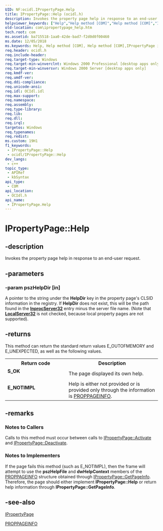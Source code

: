 ```yaml
---
UID: NF:ocidl.IPropertyPage.Help
title: IPropertyPage::Help (ocidl.h)
description: Invokes the property page help in response to an end-user request.
helpviewer_keywords: ["Help","Help method [COM]","Help method [COM]","IPropertyPage interface","IPropertyPage interface [COM]","Help method","IPropertyPage.Help","IPropertyPage::Help","_ctrl_ipropertypage_help","com.ipropertypage_help","ocidl/IPropertyPage::Help"]
old-location: com\ipropertypage_help.htm
tech.root: com
ms.assetid: ba715518-1aa0-42de-bad7-f2d0d0f00460
ms.date: 12/05/2018
ms.keywords: Help, Help method [COM], Help method [COM],IPropertyPage interface, IPropertyPage interface [COM],Help method, IPropertyPage.Help, IPropertyPage::Help, _ctrl_ipropertypage_help, com.ipropertypage_help, ocidl/IPropertyPage::Help
req.header: ocidl.h
req.include-header: 
req.target-type: Windows
req.target-min-winverclnt: Windows 2000 Professional [desktop apps only]
req.target-min-winversvr: Windows 2000 Server [desktop apps only]
req.kmdf-ver: 
req.umdf-ver: 
req.ddi-compliance: 
req.unicode-ansi: 
req.idl: OCIdl.idl
req.max-support: 
req.namespace: 
req.assembly: 
req.type-library: 
req.lib: 
req.dll: 
req.irql: 
targetos: Windows
req.typenames: 
req.redist: 
ms.custom: 19H1
f1_keywords:
 - IPropertyPage::Help
 - ocidl/IPropertyPage::Help
dev_langs:
 - c++
topic_type:
 - APIRef
 - kbSyntax
api_type:
 - COM
api_location:
 - OCIdl.h
api_name:
 - IPropertyPage.Help
---
```


# IPropertyPage::Help


## -description

Invokes the property page help in response to an end-user request.

## -parameters

### -param pszHelpDir [in]

A pointer to the string under the <b>HelpDir</b> key in the property page's CLSID information in the registry. If <b>HelpDir</b> does not exist, this will be the path found in the <b><a href="https://docs.microsoft.com/windows/desktop/com/inprocserver32">InprocServer32</a></b> entry minus the server file name. (Note that <b><a href="https://docs.microsoft.com/windows/desktop/com/localserver32">LocalServer32</a></b> is not checked, because local property pages are not supported).

## -returns

This method can return the standard return values E_OUTOFMEMORY and E_UNEXPECTED, as well as the following values.

<table>
<tr>
<th>Return code</th>
<th>Description</th>
</tr>
<tr>
<td width="40%">
<dl>
<dt><b>S_OK</b></dt>
</dl>
</td>
<td width="60%">
The page displayed its own help.

</td>
</tr>
<tr>
<td width="40%">
<dl>
<dt><b>E_NOTIMPL</b></dt>
</dl>
</td>
<td width="60%">
Help is either not provided or is provided only through the information is <a href="https://docs.microsoft.com/windows/desktop/api/ocidl/ns-ocidl-proppageinfo">PROPPAGEINFO</a>.

</td>
</tr>
</table>

## -remarks

<h3><a id="Notes_to_Callers"></a><a id="notes_to_callers"></a><a id="NOTES_TO_CALLERS"></a>Notes to Callers</h3>
Calls to this method must occur between calls to <a href="https://docs.microsoft.com/windows/desktop/api/ocidl/nf-ocidl-ipropertypage-activate">IPropertyPage::Activate</a> and <a href="https://docs.microsoft.com/windows/desktop/api/ocidl/nf-ocidl-ipropertypage-deactivate">IPropertyPage::Deactivate</a>.

<h3><a id="Notes_to_Implementers"></a><a id="notes_to_implementers"></a><a id="NOTES_TO_IMPLEMENTERS"></a>Notes to Implementers</h3>
If the page fails this method (such as E_NOTIMPL), then the frame will attempt to use the <b>pszHelpFile</b> and <b>dwHelpContext</b> members of the <a href="https://docs.microsoft.com/windows/desktop/api/ocidl/ns-ocidl-proppageinfo">PROPPAGEINFO</a> structure obtained through <a href="https://docs.microsoft.com/windows/desktop/api/ocidl/nf-ocidl-ipropertypage-getpageinfo">IPropertyPage::GetPageInfo</a>. Therefore, the page should either implement <b>IPropertyPage::Help</b> or return help information through <b>IPropertyPage::GetPageInfo</b>.

## -see-also

<a href="https://docs.microsoft.com/windows/desktop/api/ocidl/nn-ocidl-ipropertypage">IPropertyPage</a>



<a href="https://docs.microsoft.com/windows/desktop/api/ocidl/ns-ocidl-proppageinfo">PROPPAGEINFO</a>

